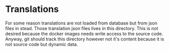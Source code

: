 # Translations
For some reason translations are not loaded from database but from json files in stead. Those translation json files lives in this directory. This is not desired because the docker images needs write access to the source code. Anyway, git should track this directory however not it's content because it is not source code but dynamic data.